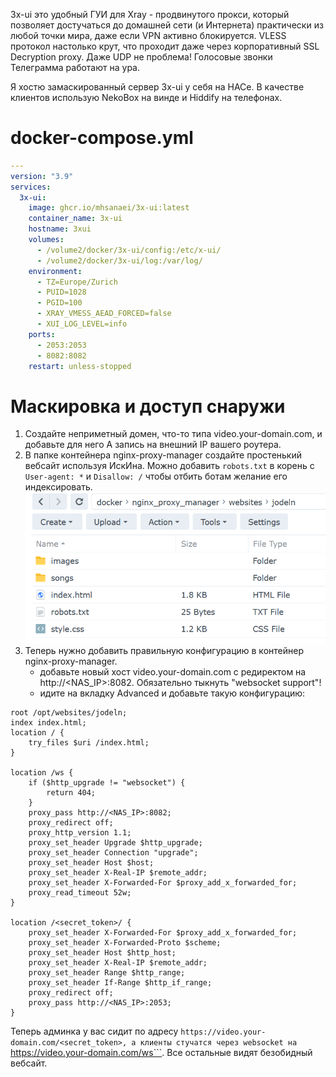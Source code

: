 3x-ui это удобный ГУИ для Xray - продвинутого прокси, который позволяет достучаться до домашней сети (и Интернета) практически из любой точки мира, даже если VPN активно блокируется. 
VLESS протокол настолько крут, что проходит даже через корпоративный SSL Decryption proxy. Даже UDP не проблема! Голосовые звонки Телеграмма работают на ура.  

Я хостю замаскированный сервер 3x-ui у себя на НАСе. В качестве клиентов использую NekoBox на винде и Hiddify на телефонах.

# docker-compose.yml

```yaml
---
version: "3.9"
services:
  3x-ui:
    image: ghcr.io/mhsanaei/3x-ui:latest
    container_name: 3x-ui
    hostname: 3xui
    volumes:
      - /volume2/docker/3x-ui/config:/etc/x-ui/
      - /volume2/docker/3x-ui/log:/var/log/
    environment:
      - TZ=Europe/Zurich
      - PUID=1028
      - PGID=100
      - XRAY_VMESS_AEAD_FORCED=false
      - XUI_LOG_LEVEL=info
    ports:
      - 2053:2053
      - 8082:8082
    restart: unless-stopped
```

# Маскировка и доступ снаружи

1. Создайте неприметный домен, что-то типа video.your-domain.com, и добавьте для него А запись на внешний IP вашего роутера.
2. В папке контейнера nginx-proxy-manager создайте простенький вебсайт используя ИскИна. Можно добавить ```robots.txt``` в корень с ```User-agent: *``` и ```Disallow: /``` чтобы отбить ботам желание его индексировать.
![пример папки с сайтом](https://github.com/ageev/SmartHome/blob/master/Pictures/vless_website.png)
3. Теперь нужно добавить правильную конфигурацию в контейнер nginx-proxy-manager.
   - добавьте новый хост video.your-domain.com с редиректом на http://<NAS_IP>:8082. Обязательно тыкнуть "websocket support"!
   - идите на вкладку Advanced и добавьте такую конфигурацию:
```nginx
root /opt/websites/jodeln;
index index.html;
location / {
    try_files $uri /index.html;
}

location /ws {
    if ($http_upgrade != "websocket") {
        return 404;
    }
    proxy_pass http://<NAS_IP>:8082;
    proxy_redirect off;
    proxy_http_version 1.1;
    proxy_set_header Upgrade $http_upgrade;
    proxy_set_header Connection "upgrade";
    proxy_set_header Host $host;
    proxy_set_header X-Real-IP $remote_addr;
    proxy_set_header X-Forwarded-For $proxy_add_x_forwarded_for;
    proxy_read_timeout 52w;
}

location /<secret_token>/ {
    proxy_set_header X-Forwarded-For $proxy_add_x_forwarded_for;
    proxy_set_header X-Forwarded-Proto $scheme;
    proxy_set_header Host $http_host;
    proxy_set_header X-Real-IP $remote_addr;
    proxy_set_header Range $http_range;
    proxy_set_header If-Range $http_if_range; 
    proxy_redirect off;
    proxy_pass http://<NAS_IP>:2053;
}
```
Теперь админка у вас сидит по адресу ```https://video.your-domain.com/<secret_token>, а клиенты стучатся через websocket на ```https://video.your-domain.com/ws```.
Все остальные видят безобидный вебсайт. 
